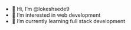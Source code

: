 - 👋 Hi, I’m @lokeshsede9
- 👀 I’m interested in web development 
- 🌱 I’m currently learning full stack development 


<!---
lokeshsede9/lokeshsede9 is a ✨ special ✨ repository because its `README.md` (this file) appears on your GitHub profile.
You can click the Preview link to take a look at your changes.
--->
